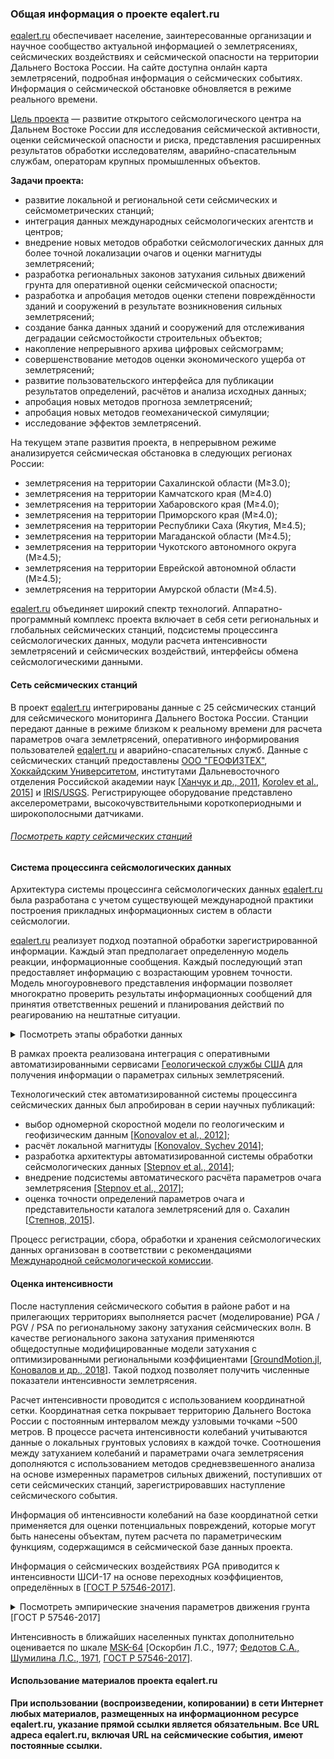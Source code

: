 ### Общая информация о проекте eqalert.ru

[eqalert.ru](https://eqalert.ru/) обеспечивает население, заинтересованные организации и научное сообщество актуальной информацией о землетрясениях, сейсмических воздействиях и сейсмической опасности на территории Дальнего Востока России. На сайте доступна онлайн карта землетрясений, подробная информация о сейсмических событиях. Информация о сейсмической обстановке обновляется в режиме реального времени.

[Цель проекта](http://eqalert.ru/) — развитие открытого сейсмологического центра на Дальнем Востоке России для исследования сейсмической активности, оценки сейсмической опасности и риска, представления расширенных результатов обработки исследователям, аварийно-спасательным службам, операторам крупных промышленных объектов.

**Задачи проекта:**

- развитие локальной и региональной сети сейсмических и сейсмометрических станций;
- интеграция данных международных сейсмологических агентств и центров;
- внедрение новых методов обработки сейсмологических данных для более точной локализации очагов и оценки магнитуды землетрясений;
- разработка региональных законов затухания сильных движений грунта для оперативной оценки сейсмической опасности;
- разработка и апробация методов оценки степени повреждённости зданий и сооружений в результате возникновения сильных землетрясений;
- создание банка данных зданий и сооружений для отслеживания деградации сейсмостойкости строительных объектов;
- накопление непрерывного архива цифровых сейсмограмм;
- совершенствование методов оценки экономического ущерба от землетрясений;
- развитие пользовательского интерфейса для публикации результатов определений, расчётов и анализа исходных данных;
- апробация новых методов прогноза землетрясений;
- апробация новых методов геомеханической симуляции;
- исследование эффектов землетрясений.

На текущем этапе развития проекта, в непрерывном режиме анализируется сейсмическая обстановка в следующих регионах России:

- землетрясения на территории Сахалинской области (M≥3.0);
- землетрясения на территории Камчатского края (M≥4.0)
- землетрясения на территории Хабаровского края (M≥4.0);
- землетрясения на территории Приморского края (M≥4.0);
- землетрясения на территории Республики Саха (Якутия, M≥4.5);
- землетрясения на территории Магаданской области (M≥4.5);
- землетрясения на территории Чукотского автономного округа (M≥4.5);
- землетрясения на территории Еврейской автономной области (M≥4.5);
- землетрясения на территории Амурской области (M≥4.5).

[eqalert.ru](https://eqalert.ru/) объединяет широкий спектр технологий. Аппаратно-программный комплекс проекта включает в себя сети региональных и глобальных сейсмических станций, подсистемы процессинга сейсмологических данных, модули расчета интенсивности землетрясений и сейсмических воздействий, интерфейсы обмена сейсмологическими данными. 


#### Сеть сейсмических станций

В проект [eqalert.ru](https://eqalert.ru/) интегрированы данные с 25 сейсмических станций для сейсмического мониторинга Дальнего Востока России. Станции передают данные в режиме близком к реальному времени для расчета параметров очага землетрясений, оперативного информирования пользователей [eqalert.ru](https://eqalert.ru/) и аварийно-спасательных служб. Данные с сейсмических станций предоставлены [ООО "ГЕОФИЗТЕХ"](https://geophystech.ru/), [Хоккайдским Университетом](https://www.oia.hokudai.ac.jp/), институтами Дальневосточного отделения Российской академии наук [[Ханчук и др., 2011](/static/pdf/instrumentalnoe-i-informatsionno-tehnologicheskoe-obespechenie-seysmologicheskih-nablyudeniy-na-dalnem-vostoke-rossii.pdf), [Korolev et al., 2015](https://link.springer.com/article/10.3103/S0747923915030068)] и [IRIS/USGS](http://www.fdsn.org/networks/detail/IU/). Регистрирующее оборудование представлено акселерометрами, высокочувствительными короткопериодными и широкополосными датчиками.

###### <a href="/" class="mainpage-map-link d-none d-md-block" target="_blank">Посмотреть карту сейсмических станций</a>

#### Система процессинга сейсмологических данных

Архитектура системы процессинга сейсмологических данных [eqalert.ru](https://eqalert.ru/) была разработана с учетом существующей международной практики построения прикладных информационных систем в области сейсмологии.

[eqalert.ru](https://eqalert.ru/) реализует подход поэтапной обработки зарегистрированной информации. Каждый этап предполагает определенную модель реакции, информационные сообщения. Каждый последующий этап предоставляет информацию с возрастающим уровнем точности. Модель многоуровневого представления информации позволяет многократно проверить результаты информационных сообщений для принятия ответственных решений и планирования действий по реагированию на нештатные ситуации.

<details>
  <summary><span>Посмотреть этапы обработки данных</span></summary>
  <img src="/static/img/about-1.png" />
</details>

В рамках проекта реализована интеграция с оперативными автоматизированными сервисами [Геологической службы США](https://earthquake.usgs.gov/) для получения информации о параметрах сильных землетрясений.

Технологический стек автоматизированной системы процессинга сейсмических данных был апробирован в серии научных публикаций:

- выбор одномерной скоростной модели по геологическим и геофизическим данным [[Konovalov et al., 2012](https://link.springer.com/article/10.3103/S0747923912030073)];
- расчёт локальной магнитуды [[Konovalov, Sychev 2014](https://link.springer.com/article/10.1134/S0742046314060050)];
- разработка архитектуры автоматизированной системы обработки сейсмологических данных [[Stepnov et al., 2014](https://link.springer.com/article/10.3103/S0747923914010083)];
- внедрение подсистемы автоматического расчёта параметров очага землетрясения [[Stepnov et al., 2017](https://link.springer.com/article/10.3103/S0747923917040107)];
- оценка точности определений параметров очага и представительности каталога землетрясений для о. Сахалин [[Степнов, 2015](https://www.youtube.com/watch?v=dNxSln9nttI)].
 
Процесс регистрации, сбора, обработки и хранения сейсмологических данных организован в соответствии с рекомендациями [Международной сейсмологической комиссии](http://iaspei.org/).

#### Оценка интенсивности

После наступления сейсмического события в районе работ и на прилегающих территориях выполняется расчет (моделирование) <span class="tooltip-static-page" data-tooltip="Пиковые ускорения грунта (англ. Peak Ground Acceleration)">PGA</span> / <span class="tooltip-static-page" data-tooltip="Пиковые скорости грунта (англ. Peak Ground Velocity)">PGV</span> / <span class="tooltip-static-page" data-tooltip="Спектры ускорений (англ. Pseudo-Spectral Accelerations)">PSA</span> по региональному закону затухания сейсмических волн. В качестве регионального закона затухания применяются общедоступные модифицированные модели затухания с оптимизированными региональными коэффициентами [[GroundMotion.jl](https://github.com/geophystech/GroundMotion.jl), [Коновалов и др., 2018](http://qes.ifz.ru/fileadmin/user_upload/documents/journals/qes/45-1/02.html)]. Такой подход позволяет получить численные показатели интенсивности землетрясения.

Расчет интенсивности проводится с использованием координатной сетки. Координатная сетка покрывает территорию Дальнего Востока России с постоянным интервалом между узловыми точками ~500 метров. В процессе расчета интенсивности колебаний учитываются данные <span class="tooltip-static-page" data-tooltip="Скорость поперечных сейсмических волн в тридцатиметровом слое верхней части геологического разреза">о локальных грунтовых условиях</span>  в каждой точке. Соотношения между затуханием колебаний и параметрами очага землетрясения дополняются с использованием методов средневзвешенного анализа на основе измеренных параметров сильных движений, поступивших от сети сейсмических станций, зарегистрировавших наступление сейсмического события.

Информация об интенсивности колебаний на базе координатной сетки применяется для оценки потенциальных повреждений, которые могут быть нанесены объектам, путем расчета по параметрическим функциям, содержащимся в сейсмической базе данных проекта.

Информация о сейсмических воздействиях <span class="tooltip-static-page" data-tooltip="Пиковые ускорения грунта (англ. Peak Ground Acceleration)">PGA</span> приводится к интенсивности <span class="tooltip-static-page" data-tooltip="Шкала сейсмической интенсивности 2017">ШСИ-17</span> на основе переходных коэффициентов, определённых в [[ГОСТ Р 57546-2017](/static/pdf/gost-57546-2017.pdf)]. 

<details>
  <summary><span>Посмотреть эмпирические значения параметров движения грунта [ГОСТ Р 57546-2017]</span></summary>

  <table>
    <tr>
      <th>Интенсивность землетрясения I, баллы</th>
      <th>Пиковое ускорение грунта PGA, %g</th>
    </tr>
    <tr>
      <td>1</td>
      <td>0.044%</td>
    </tr>
    <tr>
      <td>1.5</td>
      <td>0.07%</td>
    </tr>
    <tr>
      <td>2</td>
      <td>0.11%</td>
    </tr>
    <tr>
      <td>2.5</td>
      <td>0.175%</td>
    </tr>
    <tr>
      <td>3</td>
      <td>0.28%</td>
    </tr>
    <tr>
      <td>3.5</td>
      <td>0.44%</td>
    </tr>
    <tr>
      <td>4</td>
      <td>0.7%</td>
    </tr>
    <tr>
      <td>4.5</td>
      <td>1.11%</td>
    </tr>
    <tr>
      <td>5</td>
      <td>1.75%</td>
    </tr>
    <tr>
      <td>5.5</td>
      <td>2.8%</td>
    </tr>
    <tr>
      <td>6</td>
      <td>4.4%</td>
    </tr>
    <tr>
      <td>6.5</td>
      <td>7%</td>
    </tr>
    <tr>
      <td>7</td>
      <td>11%</td>
    </tr>
    <tr>
      <td>7.5</td>
      <td>18%</td>
    </tr>
    <tr>
      <td>8</td>
      <td>28%</td>
    </tr>
    <tr>
      <td>8.5</td>
      <td>44%</td>
    </tr>
    <tr>
      <td>9</td>
      <td>70%</td>
    </tr>
    <tr>
      <td>9.5</td>
      <td>110%</td>
    </tr>
  </table>
</details>


Интенсивность в ближайших населенных пунктах дополнительно оценивается по шкале [MSK-64](https://ru.wikipedia.org/wiki/%D0%A8%D0%BA%D0%B0%D0%BB%D0%B0_%D0%9C%D0%B5%D0%B4%D0%B2%D0%B5%D0%B4%D0%B5%D0%B2%D0%B0_%E2%80%94_%D0%A8%D0%BF%D0%BE%D0%BD%D1%85%D0%BE%D0%B9%D0%B5%D1%80%D0%B0_%E2%80%94_%D0%9A%D0%B0%D1%80%D0%BD%D0%B8%D0%BA%D0%B0) [<span class="tooltip-static-page" data-tooltip="Оскорбин Л.С. Уравнения сейсмического поля сахалинских землетрясений // Сейсмическое районирование Сахалина. Владивосток: ДВНЦ АН СССР, 1977. С. 3-22.">Оскорбин Л.С., 1977</span>; [Федотов С.А., Шумилина Л.С., 1971](http://repo.kscnet.ru/1645/), [ГОСТ Р 57546-2017](/static/pdf/gost-57546-2017.pdf)]. 

#### Использование материалов проекта eqalert.ru

**При использовании (воспроизведении, копировании) в сети Интернет любых материалов, размещенных на информационном ресурсе eqalert.ru, указание прямой ссылки является обязательным. Все URL адреса eqalert.ru, включая URL на сейсмические события, имеют постоянные ссылки.**

